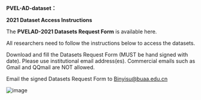 **PVEL-AD-dataset：**


**2021 Dataset Access Instructions**


The **PVELAD-2021 Datasets Request Form** is available here. 

All researchers need to follow the instructions below to access the datasets.


Download and fill the  Datasets Request Form (MUST be hand signed with date). Please use institutional email address(es). Commercial emails such as Gmail and QQmail are NOT allowed. 

Email the signed Datasets Request Form to Binyisu@buaa.edu.cn

![image](https://user-images.githubusercontent.com/35132544/132239405-a5227832-c3ff-4303-9c46-6d6da76eb630.png)
